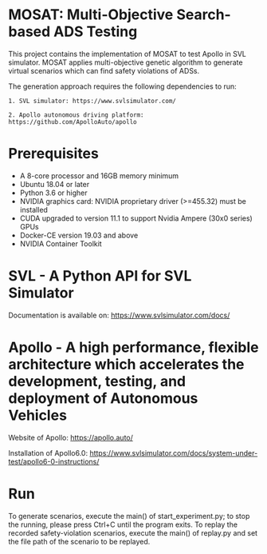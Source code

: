 # MOSAT: Multi-Objective Search-based ADS Testing

This project contains the implementation of MOSAT to test Apollo in SVL simulator. 
MOSAT applies multi-objective genetic algorithm to generate virtual scenarios which can find safety violations of ADSs.

The generation approach requires the following dependencies to run:

	1. SVL simulator: https://www.svlsimulator.com/
	
	2. Apollo autonomous driving platform: https://github.com/ApolloAuto/apollo


# Prerequisites

* A 8-core processor and 16GB memory minimum
* Ubuntu 18.04 or later
* Python 3.6 or higher
* NVIDIA graphics card: NVIDIA proprietary driver (>=455.32) must be installed
* CUDA upgraded to version 11.1 to support Nvidia Ampere (30x0 series) GPUs
* Docker-CE version 19.03 and above
* NVIDIA Container Toolkit


# SVL - A Python API for SVL Simulator

Documentation is available on: https://www.svlsimulator.com/docs/

# Apollo - A high performance, flexible architecture which accelerates the development, testing, and deployment of Autonomous Vehicles

Website of Apollo: https://apollo.auto/

Installation of Apollo6.0: https://www.svlsimulator.com/docs/system-under-test/apollo6-0-instructions/

# Run
To generate scenarios, execute the main() of start_experiment.py; to stop the running, please press Ctrl+C until the program exits.
To replay the recorded safety-violation scenarios, execute the main() of replay.py and set the file path of the scenario to be replayed.


